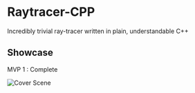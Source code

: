 # Raytracer-CPP

Incredibly trivial ray-tracer written in plain, understandable C++

## Showcase

MVP 1 : Complete

![Cover Scene](https://raw.githubusercontent.com/magetron/raytracing-cpp/master/pngs/coverscene.png)

